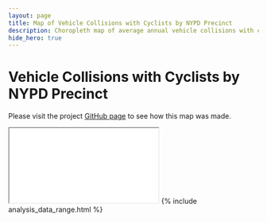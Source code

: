 ```yaml
---
layout: page
title: Map of Vehicle Collisions with Cyclists by NYPD Precinct
description: Choropleth map of average annual vehicle collisions with cyclists (bicycles) by New York Police Department (NYPD) precinct in New York City (NYC)
hide_hero: true
---
```

# Vehicle Collisions with Cyclists by NYPD Precinct

Please visit the project [GitHub page](https://github.com/ray310/NYC-Vehicle-Collisions) to see how this map was made.

<iframe src="precinct_cyclist_map.html" title="Choropleth map of collisions with cyclists by NYPD precinct"></iframe>
{% include analysis_data_range.html %}
